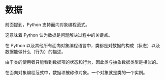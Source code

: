 # 数据

前面提到，Python 支持面向对象编程范式。

这意味着 Python 认为数据是问题解决过程中的关键点。

在 Python 以及其他所有面向对象编程语言中，类都是对数据的构成（状态）以及数据能做什么（行为）的描述。

由于类的使用者只能看到数据项的状态和行为，因此类与抽象数据类型是相似的。

在面向对象编程范式中，数据项被称作对象。一个对象就是类的一个实例。